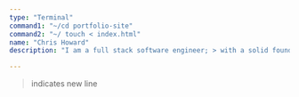 ```yaml
---
type: "Terminal"
command1: "~/cd portfolio-site"
command2: "~/ touch < index.html"
name: "Chris Howard" 
description: "I am a full stack software engineer; > with a solid foundation using multiple stacks; > enjoy helping customers bring their visions to reality; > code ."

---
```


> indicates new line 